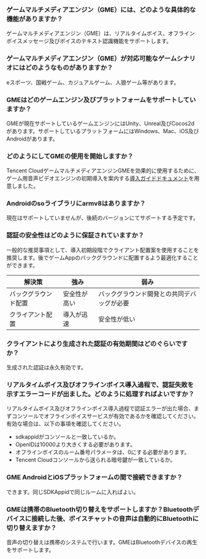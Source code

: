 ### ゲームマルチメディアエンジン（GME）には、どのような具体的な機能がありますか？
ゲームマルチメディアエンジン（GME）は、リアルタイムボイス、オフラインボイスメッセージ及びボイスのテキスト認識機能をサポートします。


### ゲームマルチメディアエンジン（GME）が対応可能なゲームシナリオにはどのようなものがありますか？
eスポーツ、国戦ゲーム、カジュアルゲーム、人狼ゲーム等があります。


### GMEはどのゲームエンジン及びプラットフォームをサポートしていますか？
GMEが現在サポートしているゲームエンジンにはUnity、Unreal及びCocos2dがあります。サポートしているプラットフォームにはWindows、Mac、iOS及びAndroidがあります。


### どのようにしてGMEの使用を開始しますか？
Tencent CloudゲームマルチメディアエンジンGMEを効果的に使用するために、ゲーム用音声ビデオエンジンの初期導入を案内する[導入ガイドドキュメント](https://cloud.tencent.com/document/product/607/10782)を用意しました。

### Androidのsoライブラリにarmv8はありますか？
現在はサポートしていませんが、後続のバージョンにてサポートする予定です。


### 認証の安全性はどのように保証されていますか？
一般的な推奨事項として、導入初期段階でクライアント配置案を使用することを推奨します。後でゲームAppのバックグラウンドに配置するよう最適化することができます。

| 解決策       | 強み     | 弱み             |
| ---------- | -------- | ---------------- |
| バックグラウンド配置   | 安全性が高い | バックグラウンド開発との共同デバッグが必要 |
| クライアント配置 | 導入が迅速 | 安全性が低い         |


### クライアントにより生成された認証の有効期間はどのぐらいですか？
生成された認証は永久有効です。

### リアルタイムボイス及びオフラインボイス導入過程で、認証失敗を示すエラーコードが出ました。どのように処理すればよいですか？
リアルタイムボイス及びオフラインボイス導入過程で認証エラーが出た場合、まずコンソールでオフラインボイスサービスが有効であるかを確認してください。有効な場合は、以下の事項を確認してください。
- sdkappidがコンソールと一致しているか。
- OpenIDは10000より大きくする必要があります。
- オフラインボイスのルーム番号パラメータは、0にする必要があります。
- Tencent Cloudコンソールから送られる暗号鍵が一致しているか。

### GME AndroidとiOSプラットフォームの間で接続できますか？
できます。同じSDKAppidで同じルームに入ればよい。


### GMEは携帯のBluetooth切り替えをサポートしますか？Bluetoothデバイスに接続した後、ボイスチャットの音声は自動的にBluetoothに切り替えますか？
音声の切り替えは携帯のシステムで行います。GMEはBluetoothデバイスの再生をサポートします。

